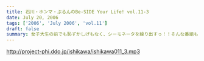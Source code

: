 ```yaml
---
title: 石川・ホンマ・ぶるんのBe-SIDE Your Life! vol.11-3
date: July 20, 2006
tags: ['2006', 'July 2006', 'vol.11']
draft: false
summary: 女子大生の前でも恥ずかしげもなく、シーモネータを繰り出すっ！！そんな番組も夏のイベント開催をもくろんだりしておるわけです。（いわゆる『イベ』ですかねぇ！？うーん…デンジャラス！！）みなさんからもそんな夏の『イベ』に対する意見をまってるんでよろしくっ！NAMAE
---
```


http://project-phi.ddo.jp/ishikawa/ishikawa011_3.mp3

